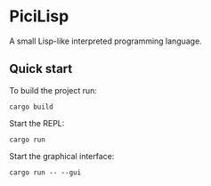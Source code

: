# PiciLisp

A small Lisp-like interpreted programming language. 

## Quick start

To build the project run: 

``` shell
cargo build
```

Start the REPL:

``` shell
cargo run
```

Start the graphical interface:

``` shell
cargo run -- --gui
```
